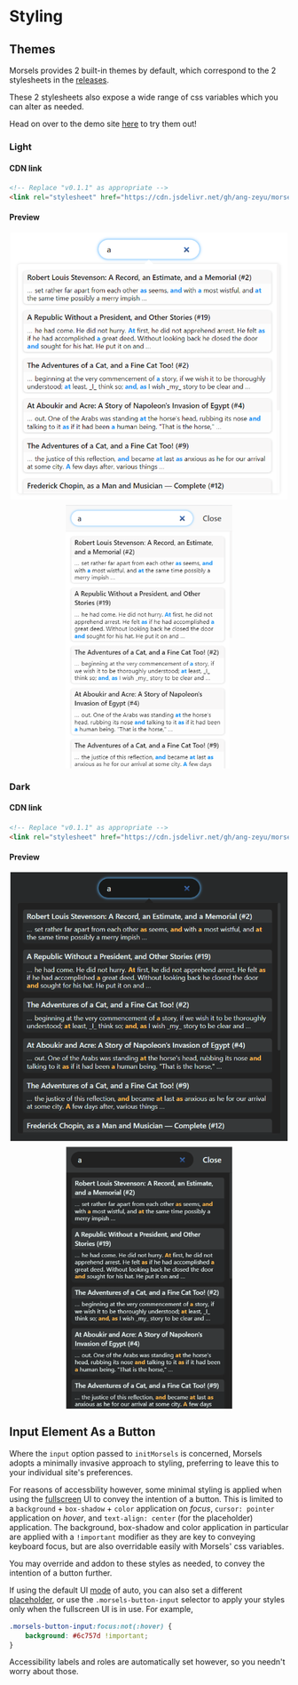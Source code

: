 # Styling

## Themes

Morsels provides 2 built-in themes by default, which correspond to the 2 stylesheets in the [releases](https://github.com/ang-zeyu/morsels/releases).

These 2 stylesheets also expose a wide range of css variables which you can alter as needed.

Head on over to the demo site [here](https://ang-zeyu.github.io/morsels-demo-1/) to try them out!

### Light

#### CDN link

```html
<!-- Replace "v0.1.1" as appropriate -->
<link rel="stylesheet" href="https://cdn.jsdelivr.net/gh/ang-zeyu/morsels@v0.1.1/packages/search-ui/dist/search-ui-light.css" />
```

#### Preview

<style>
.image-container {
    display: flex;
    align-items: center;
    flex-wrap: wrap;
    justify-content: center;
}

@media screen and (max-width: 1129px) {
    .image-container > img:first-child {
        margin-bottom: 10px;
        min-width: 300px;
        max-width: 500px;
    }

    .image-container > img:last-child {
        width: 300px;
    }
}

@media screen and (min-width: 1130px) {
    .image-container > img:first-child {
        margin-right: 10px;
        height: 440px;
    }

    .image-container > img:last-child {
        height: 440px;
    }
}
</style>

<div class="image-container">
<img src="./images/light-theme.png" alt="Preview of light theme">
<img src="./images/light-theme-fullscreen.png" alt="Preview of light theme (fullscreen)">
</div>

### Dark

#### CDN link

```html
<!-- Replace "v0.1.1" as appropriate -->
<link rel="stylesheet" href="https://cdn.jsdelivr.net/gh/ang-zeyu/morsels@v0.1.1/packages/search-ui/dist/search-ui-dark.css" />
```

#### Preview

<div class="image-container">
<img src="./images/dark-theme.png" alt="Preview of dark theme">
<img src="./images/dark-theme-fullscreen.png" alt="Preview of dark theme (fullscreen)">
</div>

## Input Element As a Button

Where the `input` option passed to `initMorsels` is concerned, Morsels adopts a minimally invasive approach to styling, preferring to leave this to your individual site's preferences.

For reasons of accessbility however, some minimal styling is applied when using the [fullscreen](./search_configuration.md#ui-mode) UI to convey the intention of a button. This is limited to a `background` + `box-shadow` + `color` application on *focus*, `cursor: pointer` application on *hover*, and `text-align: center` (for the placeholder) application. The background, box-shadow and color application in particular are applied with a `!important` modifier as they are key to conveying keyboard focus, but are also overridable easily with Morsels' css variables.

You may override and addon to these styles as needed, to convey the intention of a button further.

If using the default UI [mode](./search_configuration.md#ui-mode) of auto, you can also set a different [placeholder](./search_configuration.md#ui-mode-specific-options), or use the `.morsels-button-input` selector to apply your styles only when the fullscreen UI is in use. For example,

```css
.morsels-button-input:focus:not(:hover) {
    background: #6c757d !important;
}
```

Accessibility labels and roles are automatically set however, so you needn't worry about those.

